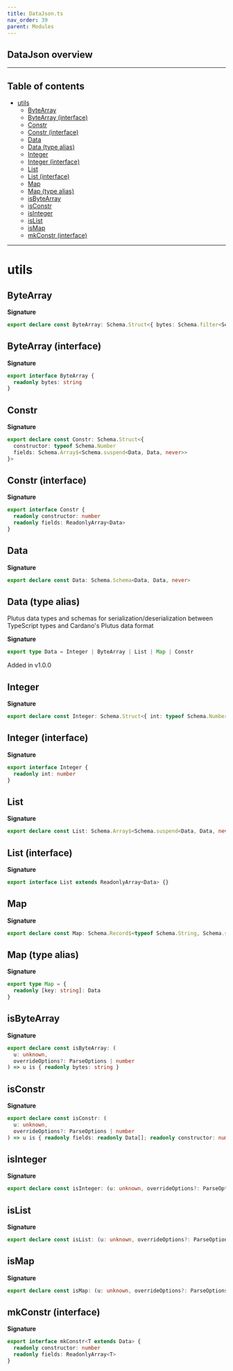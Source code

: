 ```yaml
---
title: DataJson.ts
nav_order: 39
parent: Modules
---
```


## DataJson overview

---

<h2 class="text-delta">Table of contents</h2>

- [utils](#utils)
  - [ByteArray](#bytearray)
  - [ByteArray (interface)](#bytearray-interface)
  - [Constr](#constr)
  - [Constr (interface)](#constr-interface)
  - [Data](#data)
  - [Data (type alias)](#data-type-alias)
  - [Integer](#integer)
  - [Integer (interface)](#integer-interface)
  - [List](#list)
  - [List (interface)](#list-interface)
  - [Map](#map)
  - [Map (type alias)](#map-type-alias)
  - [isByteArray](#isbytearray)
  - [isConstr](#isconstr)
  - [isInteger](#isinteger)
  - [isList](#islist)
  - [isMap](#ismap)
  - [mkConstr (interface)](#mkconstr-interface)

---

# utils

## ByteArray

**Signature**

```ts
export declare const ByteArray: Schema.Struct<{ bytes: Schema.filter<Schema.Schema<string, string, never>> }>
```

## ByteArray (interface)

**Signature**

```ts
export interface ByteArray {
  readonly bytes: string
}
```

## Constr

**Signature**

```ts
export declare const Constr: Schema.Struct<{
  constructor: typeof Schema.Number
  fields: Schema.Array$<Schema.suspend<Data, Data, never>>
}>
```

## Constr (interface)

**Signature**

```ts
export interface Constr {
  readonly constructor: number
  readonly fields: ReadonlyArray<Data>
}
```

## Data

**Signature**

```ts
export declare const Data: Schema.Schema<Data, Data, never>
```

## Data (type alias)

Plutus data types and schemas for serialization/deserialization between
TypeScript types and Cardano's Plutus data format

**Signature**

```ts
export type Data = Integer | ByteArray | List | Map | Constr
```

Added in v1.0.0

## Integer

**Signature**

```ts
export declare const Integer: Schema.Struct<{ int: typeof Schema.Number }>
```

## Integer (interface)

**Signature**

```ts
export interface Integer {
  readonly int: number
}
```

## List

**Signature**

```ts
export declare const List: Schema.Array$<Schema.suspend<Data, Data, never>>
```

## List (interface)

**Signature**

```ts
export interface List extends ReadonlyArray<Data> {}
```

## Map

**Signature**

```ts
export declare const Map: Schema.Record$<typeof Schema.String, Schema.suspend<Data, Data, never>>
```

## Map (type alias)

**Signature**

```ts
export type Map = {
  readonly [key: string]: Data
}
```

## isByteArray

**Signature**

```ts
export declare const isByteArray: (
  u: unknown,
  overrideOptions?: ParseOptions | number
) => u is { readonly bytes: string }
```

## isConstr

**Signature**

```ts
export declare const isConstr: (
  u: unknown,
  overrideOptions?: ParseOptions | number
) => u is { readonly fields: readonly Data[]; readonly constructor: number }
```

## isInteger

**Signature**

```ts
export declare const isInteger: (u: unknown, overrideOptions?: ParseOptions | number) => u is { readonly int: number }
```

## isList

**Signature**

```ts
export declare const isList: (u: unknown, overrideOptions?: ParseOptions | number) => u is readonly Data[]
```

## isMap

**Signature**

```ts
export declare const isMap: (u: unknown, overrideOptions?: ParseOptions | number) => u is { readonly [x: string]: Data }
```

## mkConstr (interface)

**Signature**

```ts
export interface mkConstr<T extends Data> {
  readonly constructor: number
  readonly fields: ReadonlyArray<T>
}
```
